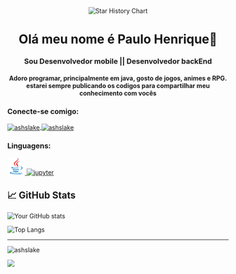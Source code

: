 <p align="center">
  <source
    media="(prefers-color-scheme: dark)"
    srcset="
      https://readme-typing-svg.demolab.com?font=&weight=600&size=40&pause=1000&color=FFFFFF&center=true&vCenter=true&random=false&width=435&height=60&lines=I+LOVE+PROGRAMMING
    "
  />
  <source
    media="(prefers-color-scheme: light)"
    srcset="
      https://readme-typing-svg.demolab.com?font=&weight=600&size=40&pause=1000&color=000000&center=true&vCenter=true&random=false&width=435&height=60&lines=I+LOVE+PROGRAMMING
    "
  />
  <img
    alt="Star History Chart"
    src="https://readme-typing-svg.demolab.com?font=&weight=600&size=40&pause=1000&color=FFFFFF&center=true&vCenter=true&random=false&width=435&height=60&lines=I+LOVE+PROGRAMMING"
  />
<p align="center">

<h1 align="center">Olá meu nome é Paulo Henrique👋</h1>
<h3 align="center">Sou Desenvolvedor mobile || Desenvolvedor backEnd</h3>
<h4 align="center">Adoro programar, principalmente em java, gosto de jogos, animes e RPG.
estarei sempre publicando os codigos para compartilhar meu conhecimento com vocês</h4>

<h3 align="left">Conecte-se comigo:</h3>
<p align="left">
  <a href="https://linkedin.com/in/paulo-henrique-a85955285">
    <img align="center" src="https://raw.githubusercontent.com/rahuldkjain/github-profile-readme-generator/master/src/images/icons/Social/linked-in-alt.svg" alt="ashslake" height="30" width="40" />
     <a href="https://discord.com/users/845087927981309952">
    <img align="center" src="https://i.pinimg.com/736x/85/e9/d7/85e9d74f125bb82aa4be2478ce02bbd4.jpg" alt="ashslake" height="45" width="45" />
  </a>
  </a>

<h3 align="left">Linguagens:</h3>
<p align="left">
  <a href="https://www.java.com" target="_blank" rel="noreferrer"> <img src="https://raw.githubusercontent.com/devicons/devicon/master/icons/java/java-original.svg" alt="java" width="40" height="40" /> </a>
   <a href="https://jupyter.org/" target="_blank" rel="noreferrer"> <img src="https://jupyter.org/assets/share.png" alt="jupyter" width="75" height="40" /> </a>
</p>

## 📈 GitHub Stats

![Your GitHub stats](https://github-readme-stats.vercel.app/api?username=AshSlake&show_icons=true&theme=radical)

![Top Langs](https://github-readme-stats.vercel.app/api/top-langs/?username=AshSlake&layout=compact&theme=radical)

---

<p align="left">
<img src="https://github-readme-stats.vercel.app/api/top-langs?username=AshSlake&show_icons=true&theme=dracula&locale=en&layout=compact" alt="ashslake" />
</p>

</p>
  <img
    width="380"
    align="left"
    src="https://github-readme-stats.vercel.app/api?username=AshSlake&show_icons=true&theme=calm"
  />

</p>




